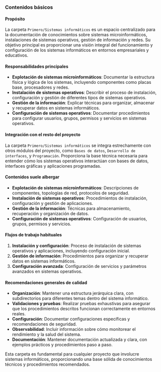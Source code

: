 ### Contenidos básicos

#### Propósito
La carpeta `Primero/Sistemas informáticos` es un espacio centralizado para la documentación de conocimientos sobre sistemas microinformáticos, instalaciones de sistemas operativos, gestión de información y redes. Su objetivo principal es proporcionar una visión integral del funcionamiento y configuración de los sistemas informáticos en entornos empresariales y educativos.

#### Responsabilidades principales
- **Explotación de sistemas microinformáticos**: Documentar la estructura física y lógica de los sistemas, incluyendo componentes como placas base, procesadores y redes.
- **Instalación de sistemas operativos**: Describir el proceso de instalación, configuración y gestión de diferentes tipos de sistemas operativos.
- **Gestión de la información**: Explicar técnicas para organizar, almacenar y recuperar datos en sistemas informáticos.
- **Configuración de sistemas operativos**: Documentar procedimientos para configurar usuarios, grupos, permisos y servicios en sistemas operativos.

#### Integración con el resto del proyecto
La carpeta `Primero/Sistemas informáticos` se integra estrechamente con otros módulos del proyecto, como `Bases de datos`, `Desarrollo de interfaces`, y `Programación`. Proporciona la base técnica necesaria para entender cómo los sistemas operativos interactúan con bases de datos, interfaces gráficas y aplicaciones programadas.

#### Contenidos suele albergar
- **Explotación de sistemas microinformáticos**: Descripciones de componentes, topologías de red, protocolos de seguridad.
- **Instalación de sistemas operativos**: Procedimientos de instalación, configuración y gestión de aplicaciones.
- **Gestión de la información**: Técnicas para almacenamiento, recuperación y organización de datos.
- **Configuración de sistemas operativos**: Configuración de usuarios, grupos, permisos y servicios.

#### Flujos de trabajo habituales
1. **Instalación y configuración**: Proceso de instalación de sistemas operativos y aplicaciones, incluyendo configuración inicial.
2. **Gestión de información**: Procedimientos para organizar y recuperar datos en sistemas informáticos.
3. **Configuración avanzada**: Configuración de servicios y parámetros avanzados en sistemas operativos.

#### Recomendaciones generales de calidad
- **Organización**: Mantener una estructura jerárquica clara, con subdirectorios para diferentes temas dentro del sistema informático.
- **Validaciones y pruebas**: Realizar pruebas exhaustivas para asegurar que los procedimientos descritos funcionan correctamente en entornos reales.
- **Configuración**: Documentar configuraciones específicas y recomendaciones de seguridad.
- **Observabilidad**: Incluir información sobre cómo monitorear el rendimiento y la salud del sistema.
- **Documentación**: Mantener documentación actualizada y clara, con ejemplos prácticos y procedimientos paso a paso.

Esta carpeta es fundamental para cualquier proyecto que involucre sistemas informáticos, proporcionando una base sólida de conocimientos técnicos y procedimientos recomendados.
